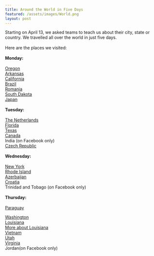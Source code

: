 ```yaml
---
title: Around the World in Five Days
featured: /assets/images/World.png
layout: post
---
```

<p>Starting on April 13, we asked teams to teach us about their city, state or country. We travelled all over the world in just five days.<br>
<br>
Here are the places we visited: <br>
<br>
<b>Monday:<br></b>
<br>
<a href="https://youtu.be/vHxWSLanp_U">Oregon</a><br>
<a href="https://youtu.be/j2x0WpqIlaM">Arkansas</a><br>
<a href="https://youtu.be/Fp2fQpiTTyA">California</a><br>
<a href="https://www.youtube.com/watch?v=FxQWvstJOCY">Brazil</a><br>
<a href="https://youtu.be/DFJNidlvzGY">Romania</a><br>
<a href="https://youtu.be/NIfYcfPcw0M">South Dakota</a><br>
<a href="https://youtu.be/-ZuGegtG8Gs">Japan</a><br>

<br>
<b>Tuesday:</b><br>
<br>
<a href="https://youtu.be/1aqmR32PSoc">The Netherlands</a><br>
<a href="https://youtu.be/kqHeGEy22JM">Florida</a><br>
<a href="https://youtu.be/Hx_xFehk8FQ">Texas</a><br>
<a href="https://youtu.be/U4_zZVf-1PM">Canada</a><br>
India (on Facebook only)<br>
<a href="https://www.youtube.com/watch?v=xX9nI4E4oZA&feature=youtu.be&fbclid=IwAR12VHZwY5zwfsDefbSZPhgLo8ZgpGeKJssc7FbzeXX2jte-92bD5lLVPX0">Czech Republic</a><br>


<br>
<b>Wednesday:</b><br>
<br>
<a href="https://youtu.be/offUywmM9ss">New York</a><br>
<a href="https://youtu.be/XxkAvSk4riU">Rhode Island</a><br>
<a href="https://www.youtube.com/playlist?list=PLHAFRqirzpnI-R9FYk3DP8NwjR7yyfRmA  
">Azerbaijan </a><br>
<a href="https://youtu.be/jroNRwrZi98">Croatia</a><br>
Trinidad and Tobago (on Facebook only)<br>


<br>
<b>Thursday:</b><br>
<br>
<a href="https://youtu.be/g59e-WLFndo">Paraguay</a><br>

<a href="https://www.youtube.com/watch?v=ugc-3_g1QDo">Washington</a><br>
<a href="https://youtu.be/kThbWKA92TE">Louisiana</a><br>
<a href="https://www.youtube.com/watch?v=9mX1wxYVbJI">More about Louisiana</a><br>
<a href="https://youtu.be/yI0tbuSnWsU">Vietnam</a><br>
<a href="https://www.youtube.com/watch?v=KbjhK-uxCaE">Utah</a><br>
<a href="https://youtu.be/0dhcH7Crf3o">Virginia</a><br>
Jordan(on Facebook only)<br>
</p>
